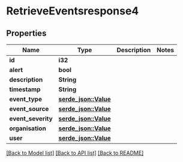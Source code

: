 # RetrieveEventsresponse4

## Properties

Name | Type | Description | Notes
------------ | ------------- | ------------- | -------------
**id** | **i32** |  | 
**alert** | **bool** |  | 
**description** | **String** |  | 
**timestamp** | **String** |  | 
**event_type** | [**serde_json::Value**](.md) |  | 
**event_source** | [**serde_json::Value**](.md) |  | 
**event_severity** | [**serde_json::Value**](.md) |  | 
**organisation** | [**serde_json::Value**](.md) |  | 
**user** | [**serde_json::Value**](.md) |  | 

[[Back to Model list]](../README.md#documentation-for-models) [[Back to API list]](../README.md#documentation-for-api-endpoints) [[Back to README]](../README.md)


